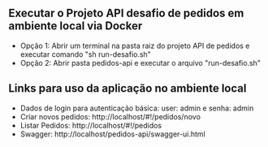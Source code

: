 
## Executar o Projeto API desafio de pedidos em ambiente local via Docker
- Opção 1: Abrir um terminal na pasta raiz do projeto API de pedidos e executar comando "sh run-desafio.sh"
- Opção 2: Abrir pasta pedidos-api e executar o arquivo "run-desafio.sh"

## Links para uso da aplicação no ambiente local
- Dados de login para autenticação básica: user: admin e senha: admin
- Criar novos pedidos: http://localhost/#!/pedidos/novo
- Listar Pedidos: http://localhost/#!/pedidos
- Swagger: http://localhost/pedidos-api/swagger-ui.html

